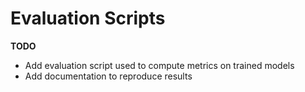 # Evaluation Scripts

**TODO**
- Add evaluation script used to compute metrics on trained models
- Add documentation to reproduce results

